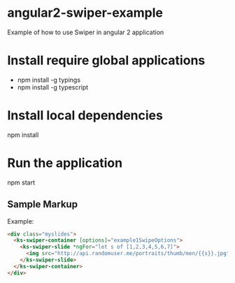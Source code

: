 # angular2-swiper-example
Example of how to use Swiper in angular 2 application

# Install require global applications
- npm install -g typings
- npm install -g typescript

# Install local dependencies
npm install

# Run the application
npm start

## Sample Markup
Example:

```html
<div class="myslides">
  <ks-swiper-container [options]="example1SwipeOptions">
    <ks-swiper-slide *ngFor="let s of [1,2,3,4,5,6,7]">
      <img src="http://api.randomuser.me/portraits/thumb/men/{{s}}.jpg">
    </ks-swiper-slide>
  </ks-swiper-container>
</div>
```
